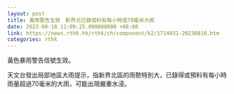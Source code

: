 ```yaml
---
layout: post
title: 黃雨警告生效　新界北已錄或料有每小時逾70毫米大雨
date: 2023-08-18 11:09:25.000000000 +08:00
link: https://news.rthk.hk/rthk/ch/component/k2/1714031-20230818.htm
categories: rthk
---
```


黃色暴雨警告信號生效。

天文台發出局部地區大雨提示，指新界北區的雨勢特別大，已錄得或預料有每小時雨量超過70毫米的大雨，可能出現嚴重水浸。
